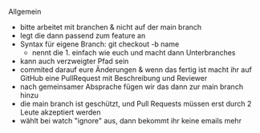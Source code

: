 Allgemein
- bitte arbeitet mit branchen & nicht auf der main branch
- legt die dann passend zum feature an
- Syntax für eigene Branch: git checkout -b name
    - nennt die 1. einfach wie euch und macht dann Unterbranches
- kann auch verzweigter Pfad sein
- commited darauf eure Änderungen & wenn das fertig ist macht ihr auf GitHub eine PullRequest mit Beschreibung und Reviewer
- nach gemeinsamer Absprache fügen wir das dann zur main branch hinzu
- die main branch ist geschützt, und Pull Requests müssen erst durch 2 Leute akzeptiert werden
- wählt bei watch "ignore" aus, dann bekommt ihr keine emails mehr
